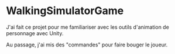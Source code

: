 # WalkingSimulatorGame

J'ai fait ce projet pour me familiariser avec les outils d'animation de personnage avec Unity.

Au passage, j'ai mis des "commandes" pour faire bouger le joueur.
